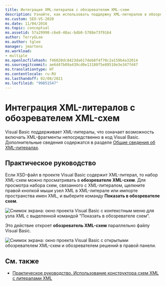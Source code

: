 ```yaml
---
title: Интеграция XML-литералов с обозревателем XML-схем
description: Узнайте, как использовать поддержку XML-литералов в обозревателе XML-схем в Visual Studio для интеграции XML-фрагментов непосредственно в код Visual Basic.
ms.custom: SEO-VS-2020
ms.date: 11/04/2016
ms.topic: conceptual
ms.assetid: 57a29998-c6e8-48ac-bdb0-5788e73f9164
author: TerryGLee
ms.author: tglee
manager: jmartens
ms.workload:
- multiple
ms.openlocfilehash: f46020dc8423da617deb8f4f70c2a159b4a32014
ms.sourcegitcommit: ae6d47b09a439cd0e13180f5e89510e3e347fd47
ms.translationtype: HT
ms.contentlocale: ru-RU
ms.lasthandoff: 02/08/2021
ms.locfileid: "99851547"
---
```

# <a name="integration-of-xml-literals-with-xml-schema-explorer"></a>Интеграция XML-литералов с обозревателем XML-схем

Visual Basic поддерживает XML-литералы, что означает возможность включать XML-фрагменты непосредственно в код Visual Basic. Дополнительные сведения содержатся в разделе [Общие сведения об XML-литералах](/dotnet/visual-basic/programming-guide/language-features/xml/xml-literals-overview).

## <a name="how-to"></a>Практическое руководство

Если XSD-файл в проекте Visual Basic содержит XML-литерал, то набор XML-схем можно просматривать в **обозревателе XML-схем**. Для просмотра набора схем, связанного с XML-литералом, щелкните правой кнопкой мыши узел XML в XML-литерале или импорте пространства имен XML, и выберите команду **Показать в обозревателе схем**.

![Снимок экрана: окно проекта Visual Basic с контекстным меню для узла XML с выделенной командой "Показать в обозревателе схем".](../xml-tools/media/vbxmlliteralswithxmlschemaexplorer1.gif)

Это действие откроет **обозреватель XML-схем** параллельно файлу Visual Basic.

![Снимок экрана: окно проекта Visual Basic с открытыми обозревателем XML-схем и обозревателем решений в правой панели.](../xml-tools/media/vbxmlliteralswithxmlschemaexplorer2.gif)

## <a name="see-also"></a>См. также

- [Практическое руководство. Использование конструктора схем XML с литералами XML](../xml-tools/how-to-use-the-xml-schema-designer-with-xml-literals.md)
